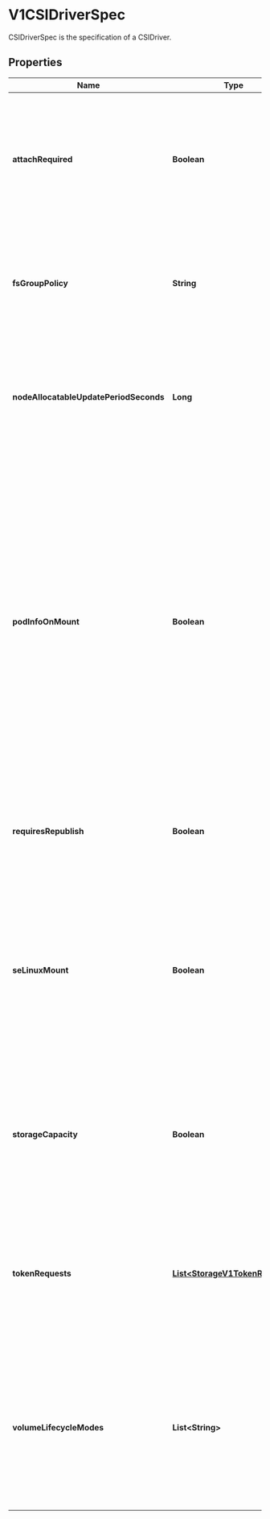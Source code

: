

# V1CSIDriverSpec

CSIDriverSpec is the specification of a CSIDriver.

## Properties

| Name | Type | Description | Notes |
|------------ | ------------- | ------------- | -------------|
|**attachRequired** | **Boolean** | attachRequired indicates this CSI volume driver requires an attach operation (because it implements the CSI ControllerPublishVolume() method), and that the Kubernetes attach detach controller should call the attach volume interface which checks the volumeattachment status and waits until the volume is attached before proceeding to mounting. The CSI external-attacher coordinates with CSI volume driver and updates the volumeattachment status when the attach operation is complete. If the value is specified to false, the attach operation will be skipped. Otherwise the attach operation will be called.  This field is immutable. |  [optional] |
|**fsGroupPolicy** | **String** | fsGroupPolicy defines if the underlying volume supports changing ownership and permission of the volume before being mounted. Refer to the specific FSGroupPolicy values for additional details.  This field was immutable in Kubernetes &lt; 1.29 and now is mutable.  Defaults to ReadWriteOnceWithFSType, which will examine each volume to determine if Kubernetes should modify ownership and permissions of the volume. With the default policy the defined fsGroup will only be applied if a fstype is defined and the volume&#39;s access mode contains ReadWriteOnce. |  [optional] |
|**nodeAllocatableUpdatePeriodSeconds** | **Long** | nodeAllocatableUpdatePeriodSeconds specifies the interval between periodic updates of the CSINode allocatable capacity for this driver. When set, both periodic updates and updates triggered by capacity-related failures are enabled. If not set, no updates occur (neither periodic nor upon detecting capacity-related failures), and the allocatable.count remains static. The minimum allowed value for this field is 10 seconds.  This is a beta feature and requires the MutableCSINodeAllocatableCount feature gate to be enabled.  This field is mutable. |  [optional] |
|**podInfoOnMount** | **Boolean** | podInfoOnMount indicates this CSI volume driver requires additional pod information (like podName, podUID, etc.) during mount operations, if set to true. If set to false, pod information will not be passed on mount. Default is false.  The CSI driver specifies podInfoOnMount as part of driver deployment. If true, Kubelet will pass pod information as VolumeContext in the CSI NodePublishVolume() calls. The CSI driver is responsible for parsing and validating the information passed in as VolumeContext.  The following VolumeContext will be passed if podInfoOnMount is set to true. This list might grow, but the prefix will be used. \&quot;csi.storage.k8s.io/pod.name\&quot;: pod.Name \&quot;csi.storage.k8s.io/pod.namespace\&quot;: pod.Namespace \&quot;csi.storage.k8s.io/pod.uid\&quot;: string(pod.UID) \&quot;csi.storage.k8s.io/ephemeral\&quot;: \&quot;true\&quot; if the volume is an ephemeral inline volume                                 defined by a CSIVolumeSource, otherwise \&quot;false\&quot;  \&quot;csi.storage.k8s.io/ephemeral\&quot; is a new feature in Kubernetes 1.16. It is only required for drivers which support both the \&quot;Persistent\&quot; and \&quot;Ephemeral\&quot; VolumeLifecycleMode. Other drivers can leave pod info disabled and/or ignore this field. As Kubernetes 1.15 doesn&#39;t support this field, drivers can only support one mode when deployed on such a cluster and the deployment determines which mode that is, for example via a command line parameter of the driver.  This field was immutable in Kubernetes &lt; 1.29 and now is mutable. |  [optional] |
|**requiresRepublish** | **Boolean** | requiresRepublish indicates the CSI driver wants &#x60;NodePublishVolume&#x60; being periodically called to reflect any possible change in the mounted volume. This field defaults to false.  Note: After a successful initial NodePublishVolume call, subsequent calls to NodePublishVolume should only update the contents of the volume. New mount points will not be seen by a running container. |  [optional] |
|**seLinuxMount** | **Boolean** | seLinuxMount specifies if the CSI driver supports \&quot;-o context\&quot; mount option.  When \&quot;true\&quot;, the CSI driver must ensure that all volumes provided by this CSI driver can be mounted separately with different &#x60;-o context&#x60; options. This is typical for storage backends that provide volumes as filesystems on block devices or as independent shared volumes. Kubernetes will call NodeStage / NodePublish with \&quot;-o context&#x3D;xyz\&quot; mount option when mounting a ReadWriteOncePod volume used in Pod that has explicitly set SELinux context. In the future, it may be expanded to other volume AccessModes. In any case, Kubernetes will ensure that the volume is mounted only with a single SELinux context.  When \&quot;false\&quot;, Kubernetes won&#39;t pass any special SELinux mount options to the driver. This is typical for volumes that represent subdirectories of a bigger shared filesystem.  Default is \&quot;false\&quot;. |  [optional] |
|**storageCapacity** | **Boolean** | storageCapacity indicates that the CSI volume driver wants pod scheduling to consider the storage capacity that the driver deployment will report by creating CSIStorageCapacity objects with capacity information, if set to true.  The check can be enabled immediately when deploying a driver. In that case, provisioning new volumes with late binding will pause until the driver deployment has published some suitable CSIStorageCapacity object.  Alternatively, the driver can be deployed with the field unset or false and it can be flipped later when storage capacity information has been published.  This field was immutable in Kubernetes &lt;&#x3D; 1.22 and now is mutable. |  [optional] |
|**tokenRequests** | [**List&lt;StorageV1TokenRequest&gt;**](StorageV1TokenRequest.md) | tokenRequests indicates the CSI driver needs pods&#39; service account tokens it is mounting volume for to do necessary authentication. Kubelet will pass the tokens in VolumeContext in the CSI NodePublishVolume calls. The CSI driver should parse and validate the following VolumeContext: \&quot;csi.storage.k8s.io/serviceAccount.tokens\&quot;: {   \&quot;&lt;audience&gt;\&quot;: {     \&quot;token\&quot;: &lt;token&gt;,     \&quot;expirationTimestamp\&quot;: &lt;expiration timestamp in RFC3339&gt;,   },   ... }  Note: Audience in each TokenRequest should be different and at most one token is empty string. To receive a new token after expiry, RequiresRepublish can be used to trigger NodePublishVolume periodically. |  [optional] |
|**volumeLifecycleModes** | **List&lt;String&gt;** | volumeLifecycleModes defines what kind of volumes this CSI volume driver supports. The default if the list is empty is \&quot;Persistent\&quot;, which is the usage defined by the CSI specification and implemented in Kubernetes via the usual PV/PVC mechanism.  The other mode is \&quot;Ephemeral\&quot;. In this mode, volumes are defined inline inside the pod spec with CSIVolumeSource and their lifecycle is tied to the lifecycle of that pod. A driver has to be aware of this because it is only going to get a NodePublishVolume call for such a volume.  For more information about implementing this mode, see https://kubernetes-csi.github.io/docs/ephemeral-local-volumes.html A driver can support one or more of these modes and more modes may be added in the future.  This field is beta. This field is immutable. |  [optional] |



